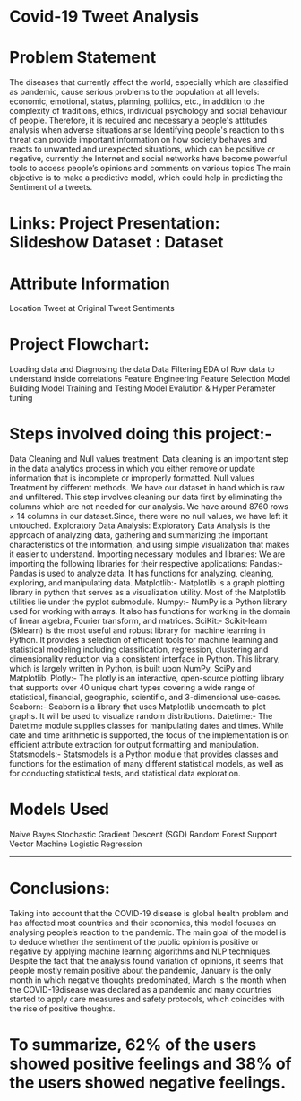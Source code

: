 # Covid-19 Tweet Analysis


# Problem Statement

The diseases that currently affect the world, especially which are classified as pandemic, cause serious problems to the population at all levels: economic, emotional, status, planning, politics, etc., in addition to the complexity of traditions, ethics, individual psychology and social behaviour of people. Therefore, it is required and necessary a people's attitudes analysis when adverse situations arise Identifying people's reaction to this threat can provide important information on how society behaves and reacts to unwanted and unexpected situations, which can be positive or negative, currently the Internet and social networks have become powerful tools to access people’s opinions and comments on various topics The main objective is to make a predictive model, which could help in predicting the Sentiment of a tweets.

# Links: Project Presentation: Slideshow Dataset : Dataset

# Attribute Information
 Location
 Tweet at
 Original Tweet
 Sentiments
 
# Project Flowchart:

 Loading data and Diagnosing the data
 Data Filtering
 EDA of Row data to understand inside correlations
 Feature Engineering
 Feature Selection 
 Model Building
 Model Training and Testing
 Model Evalution & Hyper Perameter tuning
 
# Steps involved doing this project:-

Data Cleaning and Null values treatment: Data cleaning is an important step in the data analytics process in which you either remove or update information that is incomplete or improperly formatted. Null values Treatment by different methods. We have our dataset in hand which is raw and unfiltered. This step involves cleaning our data first by eliminating the columns which are not needed for our analysis. We have around 8760 rows × 14 columns in our dataset.Since, there were no null values, we have left it untouched.
Exploratory Data Analysis: Exploratory Data Analysis is the approach of analyzing data, gathering and summarizing the important characteristics of the information, and using simple visualization that makes it easier to understand.
Importing necessary modules and libraries:
We are importing the following libraries for their respective applications:
Pandas:- Pandas is used to analyze data. It has functions for analyzing, cleaning, exploring, and manipulating data.
Matplotlib:- Matplotlib is a graph plotting library in python that serves as a visualization utility. Most of the Matplotlib utilities lie under the pyplot submodule.
Numpy:- NumPy is a Python library used for working with arrays. It also has functions for working in the domain of linear algebra, Fourier transform, and matrices.
SciKit:- Scikit-learn (Sklearn) is the most useful and robust library for machine learning in Python. It provides a selection of efficient tools for machine learning and statistical modeling including classification, regression, clustering and dimensionality reduction via a consistent interface in Python. This library, which is largely written in Python, is built upon NumPy, SciPy and Matplotlib.
Plotly:- The plotly is an interactive, open-source plotting library that supports over 40 unique chart types covering a wide range of statistical, financial, geographic, scientific, and 3-dimensional use-cases.
Seaborn:- Seaborn is a library that uses Matplotlib underneath to plot graphs. It will be used to visualize random distributions.
Datetime:- The Datetime module supplies classes for manipulating dates and times. While date and time arithmetic is supported, the focus of the implementation is on efficient attribute extraction for output formatting and manipulation.
Statsmodels:- Statsmodels is a Python module that provides classes and functions for the estimation of many different statistical models, as well as for conducting statistical tests, and statistical data exploration.

# Models Used

 Naive Bayes
  Stochastic Gradient Descent (SGD)
  Random Forest
  Support Vector Machine
  Logistic Regression
________________________________________
# Conclusions:

Taking into account that the COVID-19 disease is global health problem and has affected most countries and their economies, this model focuses on analysing people’s reaction to the pandemic. The main goal of the model is to deduce whether the sentiment of the public opinion is positive or negative by applying machine learning algorithms and NLP techniques. Despite the fact that the analysis found variation of opinions, it seems that people mostly remain positive about the pandemic, January is the only month in which negative thoughts predominated, March is the month when the COVID-19disease was declared as a pandemic and many countries started to apply care measures and safety protocols, which coincides with the rise of positive thoughts.

# To summarize, 62% of the users showed positive feelings and 38% of the users showed negative feelings.
